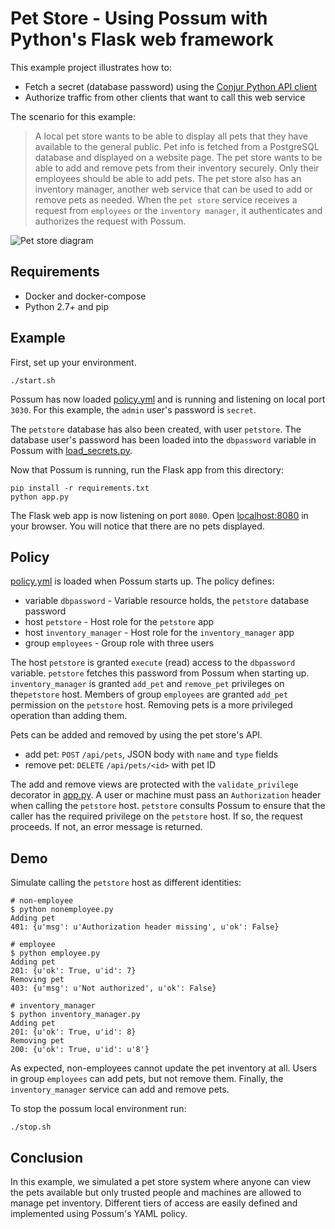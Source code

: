# Pet Store - Using Possum with Python's Flask web framework

This example project illustrates how to:

* Fetch a secret (database password) using the [Conjur Python API client](https://pypi.python.org/pypi/Conjur)
* Authorize traffic from other clients that want to call this web service

The scenario for this example:

> A local pet store wants to be able to display all pets that they have available to the general public.
Pet info is fetched from a PostgreSQL database and displayed on a website page. The pet store wants to be able
to add and remove pets from their inventory securely. Only their employees should be able to add pets.
The pet store also has an inventory manager, another web service that can be used to add or remove pets as needed. 
When the `pet store` service receives a request from `employees` or the `inventory manager`, it authenticates and authorizes the
request with Possum.

![Pet store diagram](http://i.imgur.com/HLSO2VB.png)

## Requirements

* Docker and docker-compose
* Python 2.7+ and pip

## Example

First, set up your environment.

```
./start.sh
```

Possum has now loaded [policy.yml](policy.yml) and is running and listening on
local port `3030`. For this example, the `admin` user's password is
`secret`.

The `petstore` database has also been created, with user `petstore`.
The database user's password has been loaded into the `dbpassword` variable
in Possum with [load_secrets.py](load_secrets.py).

Now that Possum is running, run the Flask app from this directory:

```
pip install -r requirements.txt
python app.py
```

The Flask web app is now listening on port `8080`.
Open [localhost:8080](http://localhost:8080) in your browser.
You will notice that there are no pets displayed.

## Policy

[policy.yml](policy.yml) is loaded when Possum starts up. The policy defines:

* variable `dbpassword` - Variable resource holds, the `petstore` database password
* host `petstore` - Host role for the `petstore` app
* host `inventory_manager` - Host role for the `inventory_manager` app
* group `employees` - Group role with three users

The host `petstore` is granted `execute` (read) access to the `dbpassword` variable. `petstore` fetches this password from Possum when starting up.
`inventory_manager` is granted `add_pet` and `remove_pet` privileges on the`petstore` host. 
Members of group `employees` are granted `add_pet` permission on the `petstore` host. Removing pets is a more privileged operation than adding them.

Pets can be added and removed by using the pet store's API.

* add pet: `POST` `/api/pets`, JSON body with `name` and `type` fields
* remove pet: `DELETE` `/api/pets/<id>` with pet ID

The add and remove views are protected with the `validate_privilege` decorator
in [app.py](app.py). A user or machine must pass an `Authorization` header
when calling the `petstore` host. `petstore` consults Possum to ensure
that the caller has the required privilege on the `petstore` host. 
If so, the request proceeds. If not, an error message is returned.

## Demo

Simulate calling the `petstore` host as different identities:

```sh-session
# non-employee
$ python nonemployee.py
Adding pet
401: {u'msg': u'Authorization header missing', u'ok': False}

# employee
$ python employee.py
Adding pet
201: {u'ok': True, u'id': 7}
Removing pet
403: {u'msg': u'Not authorized', u'ok': False}

# inventory_manager
$ python inventory_manager.py
Adding pet
201: {u'ok': True, u'id': 8}
Removing pet
200: {u'ok': True, u'id': u'8'}
```

As expected, non-employees cannot update the pet inventory at all. Users in group
`employees` can add pets, but not remove them. Finally, the `inventory_manager` service
can add and remove pets.

To stop the possum local environment run:

```
./stop.sh
```

## Conclusion

In this example, we simulated a pet store system where anyone can view the
pets available but only trusted people and machines are allowed to manage
pet inventory. Different tiers of access are easily defined and implemented 
using Possum's YAML policy.
